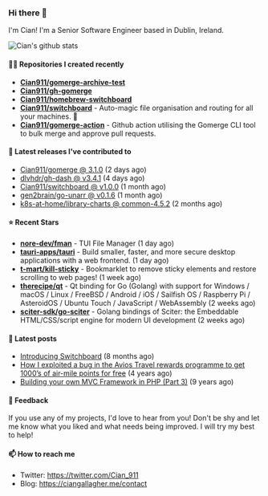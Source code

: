 ### Hi there 👋

I'm Cian! I'm a Senior Software Engineer based in Dublin, Ireland.

![Cian's github stats](https://github-readme-stats.vercel.app/api?username=CIan911&theme=dracula&show_icons=true)

#### 👨‍💻 Repositories I created recently
- **[Cian911/gomerge-archive-test](https://github.com/Cian911/gomerge-archive-test)**
- **[Cian911/gh-gomerge](https://github.com/Cian911/gh-gomerge)**
- **[Cian911/homebrew-switchboard](https://github.com/Cian911/homebrew-switchboard)**
- **[Cian911/switchboard](https://github.com/Cian911/switchboard)** - Auto-magic file organisation and routing for all your machines. :open_file_folder:
- **[Cian911/gomerge-action](https://github.com/Cian911/gomerge-action)** - Github action utilising the Gomerge CLI tool to bulk merge and approve pull requests. 

#### 🚀 Latest releases I've contributed to


- [Cian911/gomerge @ 3.1.0](https://github.com/Cian911/gomerge/releases/tag/3.1.0) (2 days ago)
- [dlvhdr/gh-dash @ v3.4.1](https://github.com/dlvhdr/gh-dash/releases/tag/v3.4.1) (4 days ago)
- [Cian911/switchboard @ v1.0.0](https://github.com/Cian911/switchboard/releases/tag/v1.0.0) (1 month ago)
- [gen2brain/go-unarr @ v0.1.6](https://github.com/gen2brain/go-unarr/releases/tag/v0.1.6) (1 month ago)
- [k8s-at-home/library-charts @ common-4.5.2](https://github.com/k8s-at-home/library-charts/releases/tag/common-4.5.2) (2 months ago)

#### ⭐ Recent Stars


- **[nore-dev/fman](https://github.com/nore-dev/fman)** - TUI File Manager (1 day ago)
- **[tauri-apps/tauri](https://github.com/tauri-apps/tauri)** - Build smaller, faster, and more secure desktop applications with a web frontend. (1 day ago)
- **[t-mart/kill-sticky](https://github.com/t-mart/kill-sticky)** - Bookmarklet to remove sticky elements and restore scrolling to web pages! (1 week ago)
- **[therecipe/qt](https://github.com/therecipe/qt)** - Qt binding for Go (Golang) with support for Windows / macOS / Linux / FreeBSD / Android / iOS / Sailfish OS / Raspberry Pi / AsteroidOS / Ubuntu Touch / JavaScript / WebAssembly (2 weeks ago)
- **[sciter-sdk/go-sciter](https://github.com/sciter-sdk/go-sciter)** - Golang bindings of Sciter: the Embeddable HTML/CSS/script engine for modern UI development (2 weeks ago)

#### 📄 Latest posts
- [Introducing Switchboard](https://ciangallagher.me/2022/01/28/Introducing-switchboard/) (8 months ago)
- [How I exploited a bug in the Avios Travel rewards programme to get 1000’s of air-mile points for free](https://ciangallagher.me/2018/04/21/How-i-exploited-a-bug-in-the-avios-travel-rewards-system/) (4 years ago)
- [Building your own MVC Framework in PHP (Part 3)](https://ciangallagher.me/2013/11/03/Building-your-own-mvc-framework-in-php-part-3/) (9 years ago)

#### 💬 Feedback

If you use any of my projects, I'd love to hear from you! Don't be shy and let me know what you liked
and what needs being improved. I will try my best to help!

#### 📫 How to reach me

- Twitter: https://twitter.com/Cian_911
- Blog: https://ciangallagher.me/contact
